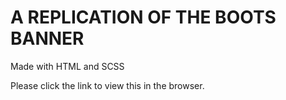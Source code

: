# A REPLICATION OF THE BOOTS BANNER

Made with HTML and SCSS

Please click the link to view this in the browser.
